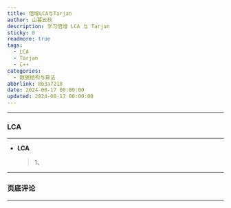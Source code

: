 ```yaml
---
title: 倍增LCA与Tarjan
author: 山暮云秋
description: 学习倍增 LCA 与 Tarjan
sticky: 0
readmore: true
tags:
  - LCA
  - Tarjan
  - C++
categories:
  - 数据结构与算法
abbrlink: 8b3a7218
date: 2024-08-17 00:00:00
updated: 2024-08-17 00:00:00
---
```


---

### **LCA**

---

- **LCA**

  > 1、

  <!-- more -->

---

### **页底评论**

---

